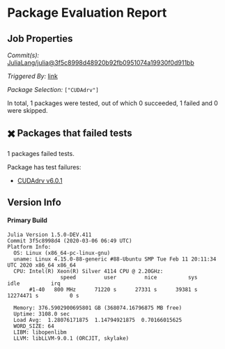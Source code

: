 # Package Evaluation Report

## Job Properties

*Commit(s):* [JuliaLang/julia@3f5c8998d48920b92fb0951074a19930f0d911bb](https://github.com/JuliaLang/julia/commit/3f5c8998d48920b92fb0951074a19930f0d911bb)

*Triggered By:* [link](https://github.com/JuliaLang/julia/commit/3f5c8998d48920b92fb0951074a19930f0d911bb#commitcomment-37677756)

*Package Selection:* `["CUDAdrv"]`

In total, 1 packages were tested, out of which 0 succeeded, 1 failed and 0 were skipped.


## :heavy_multiplication_x: Packages that failed tests

1 packages failed tests.

Package has test failures:

- [CUDAdrv v6.0.1](logs/CUDAdrv/1.5.0-DEV-3f5c8998d4.log)


## Version Info

#### Primary Build

```
Julia Version 1.5.0-DEV.411
Commit 3f5c8998d4 (2020-03-06 06:49 UTC)
Platform Info:
  OS: Linux (x86_64-pc-linux-gnu)
  uname: Linux 4.15.0-88-generic #88-Ubuntu SMP Tue Feb 11 20:11:34 UTC 2020 x86_64 x86_64
  CPU: Intel(R) Xeon(R) Silver 4114 CPU @ 2.20GHz: 
                 speed         user         nice          sys         idle          irq
       #1-40   800 MHz      71220 s      27331 s      39381 s   12274471 s          0 s
       
  Memory: 376.5902900695801 GB (368074.16796875 MB free)
  Uptime: 3108.0 sec
  Load Avg:  1.28076171875  1.14794921875  0.70166015625
  WORD_SIZE: 64
  LIBM: libopenlibm
  LLVM: libLLVM-9.0.1 (ORCJIT, skylake)

```
<!-- Generated on 2020-03-06T10:49:39.79 -->
